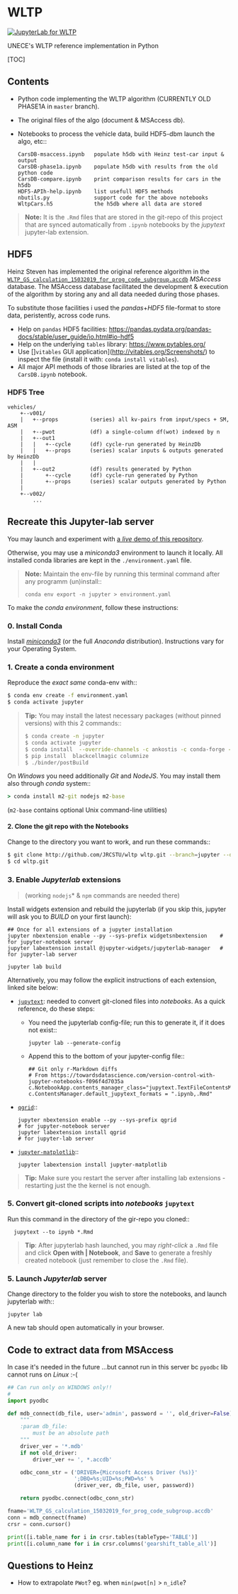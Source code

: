 # WLTP
[![JupyterLab for WLTP](https://mybinder.org/badge_logo.svg)][1]

UNECE's WLTP reference implementation in Python


[TOC]

## Contents
- Python code implementing the WLTP algorithm (CURRENTLY OLD PHASE1A in `master` branch).
- The original files of the algo (document & MSAccess db).
- Notebooks to process the vehicle data, build HDF5-dbm launch the algo, etc::

      CarsDB-msaccess.ipynb   populate h5db with Heinz test-car input & output 
      CarsDB-phase1a.ipynb    populate h5db with results from the old python code
      CarsDB-compare.ipynb    print comparison results for cars in the h5db
      HDF5-APIh-help.ipynb    list usefull HDF5 methods
      nbutils.py              support code for the above notebooks
      WltpCars.h5             the h5db where all data are stored
      
> **Note:**
> It is the `.Rmd` files that are stored in the git-repo of this project
> that are synced  automatically from `.ipynb` notebooks by the *jupytext*
> jupyter-lab extension.


## HDF5
Heinz Steven has implemented the original reference algorithm in the [`WLTP_GS_calculation_15032019_for_prog_code_subgroup.accdb`](./WLTP_GS_calculation_15032019_for_prog_code_subgroup.accdb) *MSAccess* database.
The MSAccess database facilitated the development & execution of the algorithm 
by storing any and all data needed during those phases.

To substitute those facilities i used the *pandas*+*HDF5* file-format to store data, 
peristently, across code runs.

- Help on `pandas` HDF5 facilities: https://pandas.pydata.org/pandas-docs/stable/user_guide/io.html#io-hdf5
- Help on the underlying `tables` library: https://www.pytables.org/
- Use []`vitables` GUI application](http://vitables.org/Screenshots/)
  to inspect the file (install it with: `conda install vitables`). 
- All major API methods of those libraries are listed  at the top 
  of the `CarsDB.ipynb` notebook.

### HDF5 Tree
```
vehicles/
    +--v001/
    |   +--props          (series) all kv-pairs from input/specs + SM, ASM
    |   +--pwot           (df) a single-column df(wot) indexed by n
    |   +--out1
    |   |   +--cycle      (df) cycle-run generated by HeinzDb
    |   |   +--props      (series) scalar inputs & outputs generated by HeinzDb
    |   |
    |   +--out2           (df) results generated by Python
    |       +--cycle      (df) cycle-run generated by Python 
    |       +--props      (series) scalar outputs generated by Python
    |
    +--v002/
        ...
```

## Recreate this Jupyter-lab server
You may launch and experiment with [a *live* demo of this repository][1].

Otherwise, you may use a *miniconda3* environment to launch it locally.
All installed conda libraries are kept in the `./environment.yaml` file.

> **Note:**
> Maintain the env-file by running this terminal command after any programm (un)install::
>     
>     conda env export -n jupyter > environment.yaml 

To make the *conda environment*, follow these instructions:

### 0. Install Conda
Install [*miniconda3*](https://docs.conda.io/en/latest/miniconda.html) 
(or the full *Anaconda* distribution).
   Instructions vary for your Operating System.

### 1. Create a conda environment
Reproduce the *exact same* conda-env with::

```bash
$ conda env create -f environment.yaml
$ conda activate jupyter
```

> **Tip:**
> You may install the latest necessary packages (without pinned versions) 
> with this 2 commands::
> 
> ```bash
> $ conda create -n jupyter
> $ conda activate jupyter
> $ conda install  --override-channels -c ankostis -c conda-forge -c defaults pip  jupyterlab nodejs qgrid jupytext  scipy matplotlib ipympl seaborn black jsonschema==2.6.0 pytables h5py wltp xlrd pandalone sphinx ruamel.yaml xonsh
> $ pip install  blackcellmagic columnize
> $ ./binder/postBuild
> ```


On *Windows* you need additionally *Git* and *NodeJS*. 
You may install them also through *conda* system::

```bat
> conda install m2-git nodejs m2-base
```

(`m2-base` contains optional Unix command-line utilities)



#### 2. Clone the git repo with the Notebooks

Change to the directory you want to work, and run these commands::

```bash
$ git clone http://github.com/JRCSTU/wltp wltp.git --branch=jupyter --depth=1
$ cd wltp.git
```


### 3. Enable *Jupyterlab* extensions

> (working `nodejs`* & `npm` commands are needed there)

Install widgets extension and rebuild the jupyterlab
(if you skip this, jupyter will ask you to *BUILD* on your first launch):

    ## Once for all extensions of a jupyter installation
    jupyter nbextension enable --py --sys-prefix widgetsnbextension    # for jupyter-notebook server
    jupyter labextension install @jupyter-widgets/jupyterlab-manager   # for jupyter-lab server

    jupyter lab build

Alternatively, you may follow the explicit instructions of each extension,
linked site below:

- [`jupytext`](https://github.com/mwouts/jupytext): needed to convert git-cloned files into *notebooks*.
  As a quick reference, do these steps:

  - You need the jupyterlab config-file; run this to generate it, if it does not exist::

        jupyter lab --generate-config
  
  - Append this to the bottom of your jupyter-config file::
  
  
        ## Git only r-Markdown diffs
        # From https://towardsdatascience.com/version-control-with-jupyter-notebooks-f096f4d7035a
        c.NotebookApp.contents_manager_class="jupytext.TextFileContentsManager"
        c.ContentsManager.default_jupytext_formats = ".ipynb,.Rmd"

- [`qgrid`](https://github.com/quantopian/qgrid#installation)::

      jupyter nbextension enable --py --sys-prefix qgrid                 # for jupyter-notebook server
      jupyter labextension install qgrid                                 # for jupyter-lab server
      
- [`jupyter-matplotlib`](https://github.com/matplotlib/jupyter-matplotlib)::

      jupyter labextension install jupyter-matplotlib

> **Tip:**
> Make sure you restart the server after installing lab extensions - restarting 
> just the the kernel is not enough.


### 5. Convert git-cloned scripts into *notebooks* `jupytext`

Run this command in the directory of the gir-repo you cloned::

      jupytext --to ipynb *.Rmd

> **Tip**: 
> After jupyterlab hash launched, you may *right-click* a `.Rmd` file and 
> click **Open with | Notebook**, and **Save** to generate a freshly created notebook 
> (just remember to close the `.Rmd` file).


### 5. Launch *Jupyterlab* server
Change directory to the folder you wish to store the notebooks,
and launch jupyterlab with::

    jupyter lab

A new tab should open automatically in your browser.



## Code to extract data from MSAccess

In case it's needed in the future
...but cannot run in this server bc `pyodbc` lib cannot runs on *Linux* :-( 

```python
## Can run only on WINDOWS only!!
#
import pyodbc

def mdb_connect(db_file, user='admin', password = '', old_driver=False):
    """
    :param db_file:
        must be an absolute path
    """
    driver_ver = '*.mdb'
    if not old_driver:
        driver_ver += ', *.accdb'

    odbc_conn_str = ('DRIVER={Microsoft Access Driver (%s)}'
                     ';DBQ=%s;UID=%s;PWD=%s' %
                     (driver_ver, db_file, user, password))

    return pyodbc.connect(odbc_conn_str)

fname='WLTP_GS_calculation_15032019_for_prog_code_subgroup.accdb'
conn = mdb_connect(fname)
crsr = conn.cursor()

print([i.table_name for i in crsr.tables(tableType='TABLE')]
print([i.column_name for i in crsr.columns('gearshift_table_all')]
```

## Questions to Heinz

- How to extrapolate `PWot`?  eg. when `min(pwot[n]` > `n_idle`?


[1]: https://mybinder.org/v2/gh/JRCSTU/wltp/jupyter?urlpath=lab
